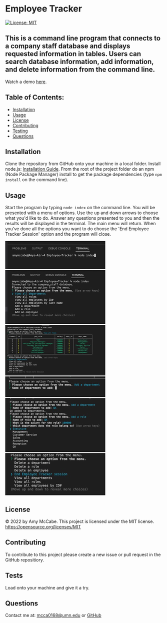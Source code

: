 # Employee Tracker
[![License: MIT](https://img.shields.io/badge/License-MIT-yellow.svg)](https://opensource.org/licenses/MIT)
## This is a command line program that connects to a company staff database and displays requested information in tables. Users can search database information, add information, and delete information from the command line. 

Watch a demo [here](https://drive.google.com/file/d/1Ng-i0209suUOmBlQsLFBNULnZQR58xyG/view?usp=sharing).

## Table of Contents:
- [Installation](#installation)
- [Usage](#usage)
- [License](#license)
- [Contributing](#contributing)
- [Testing](#tests)
- [Questions](#questions)
## Installation 
Clone the repository from GitHub onto your machine in a local folder. Install node.js: [Installation Guide](https://coding-boot-camp.github.io/full-stack/nodejs/how-to-install-nodejs). From the root of the project folder do an npm (Node Package Manager) install to get the package dependencies (type `npm install` on the command line).  
## Usage 
Start the program by typing `node index` on the command line. You will be presented with a menu of options. Use the up and down arrows to choose what you'd like to do. Answer any questions presented to you and then the results will be displayed in the terminal. The main menu will return. When you've done all the options you want to do choose the 'End Employee Tracker Session' option and the program will close.

![Screenshot1](./assets/Screen%20Shot%202022-07-20%20at%205.59.17%20PM%20Small.jpeg)
![Screenshot2](./assets/Screen%20Shot%202022-07-20%20at%205.59.36%20PM%20Small.jpeg)
![Screenshot3](./assets/Screen%20Shot%202022-07-20%20at%206.00.05%20PM%20Small.jpeg)
![Screenshot4](./assets/Screen%20Shot%202022-07-20%20at%206.00.34%20PM%20Small.jpeg)
![Screenshot5](./assets/Screen%20Shot%202022-07-20%20at%206.01.13%20PM%20Small.jpeg)
![Screenshot6](./assets/Screen%20Shot%202022-07-20%20at%206.01.41%20PM%20Small.jpeg)

## License 
&copy; 2022 by Amy McCabe. 
This project is licensed under the MIT license.
https://opensource.org/licenses/MIT  
## Contributing 
To contribute to this project please create a new issue or pull request in the GitHub repositiory. 
## Tests 
Load onto your machine and give it a try.
## Questions 
Contact me at: [mcca0168@umn.edu](mailto:mcca0168@umn.edu) or [GitHub](https://github.com/McAmy2001/)
